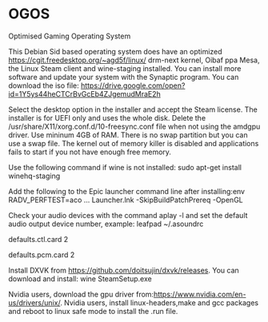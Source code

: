 # OGOS
Optimised Gaming Operating System

This Debian Sid based operating system does have an optimized https://cgit.freedesktop.org/~agd5f/linux/ drm-next kernel, Oibaf ppa Mesa, the Linux Steam client and wine-staging installed. You can install more software and update your system with the Synaptic program. You can download the iso file:
https://drive.google.com/open?id=1Y5ys44heCTCrBvGcEb4ZJgemudMraE2h

Select the desktop option in the installer and accept the Steam license. The installer is for UEFI only and uses the whole disk. Delete the /usr/share/X11/xorg.conf.d/10-freesync.conf file when not using the amdgpu driver. Use mininum 4GB of RAM. There is no swap partition but you can use a swap file. The kernel out of memory killer is disabled and applications fails to start if you not have enough free memory.  

Use the following command if wine is not installed: sudo apt-get install winehq-staging

Add the following to the Epic launcher command line after installing:env RADV_PERFTEST=aco ... Launcher.lnk -SkipBuildPatchPrereq -OpenGL

Check your audio devices with the command aplay -l and set the default audio output device number, example:
leafpad  ~/.asoundrc

defaults.ctl.card 2

defaults.pcm.card 2

Install DXVK from https://github.com/doitsujin/dxvk/releases.
You can download and install: wine SteamSetup.exe 

Nvidia users, download the gpu driver from:https://www.nvidia.com/en-us/drivers/unix/.
Nvidia users, install linux-headers,make and gcc packages and reboot to linux safe mode to install the .run file.
